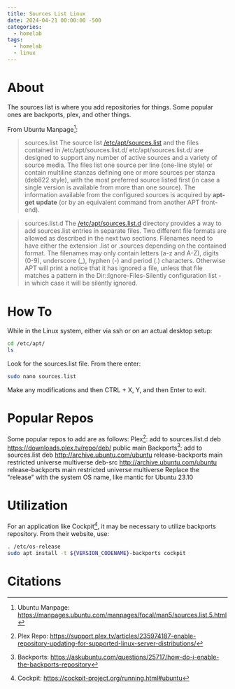 ```yaml
---
title: Sources List Linux
date: 2024-04-21 00:00:00 -500
categories:
  - homelab
tags:
  - homelab
  - linux
---
```

# About
The sources list is where you add repositories for things. Some popular ones are backports, plex, and other things. 

From Ubuntu Manpage[^1]:
>sources.list
>The source list [/etc/apt/sources.list](file:///etc/apt/sources.list) and the files contained in /etc/apt/sources.list.d/ etc/apt/sources.list.d/ are designed to support any number of active sources and a variety of source media. The files list one source per line (one-line style) or contain multiline stanzas defining one or more sources per stanza (deb822 style), with the most preferred source listed first (in case a single version is available from more than one source). The information available from the configured sources is acquired by **apt-get** **update** (or by an equivalent command from another APT front-end).
  
>sources.list.d 
The [/etc/apt/sources.list.d](file:///etc/apt/sources.list.d) directory provides a way to add sources.list entries in separate files. Two different file formats are allowed as described in the next two sections. Filenames need to have either the extension .list or .sources depending on the contained format. The filenames may only contain letters (a-z and A-Z), digits (0-9), underscore (_), hyphen (-) and period (.) characters. Otherwise APT will print a notice that it has ignored a file, unless that file matches a pattern in the Dir::Ignore-Files-Silently configuration list - in which case it will be silently ignored.

# How To
While in the Linux system, either via ssh or on an actual desktop setup:
```sh
cd /etc/apt/
ls
```

Look for the sources.list file. From there enter:
```sh
sudo nano sources.list
```

Make any modifications and then CTRL + X, Y, and then Enter to exit.

# Popular Repos
Some popular repos to add are as follows:
	Plex[^2]:
		add to sources.list.d
		deb https://downloads.plex.tv/repo/deb/ public main
	Backports[^3]:
		add to sources.list
		deb http://archive.ubuntu.com/ubuntu release-backports main restricted universe multiverse
		deb-src http://archive.ubuntu.com/ubuntu release-backports main restricted universe multiverse
		Replace the "release" with the system OS name, like mantic for Ubuntu 23.10

# Utilization
For an application like Cockpit[^4], it may be necessary to utilize backports repository.
From their website, use:
```sh
. /etc/os-release
sudo apt install -t ${VERSION_CODENAME}-backports cockpit
```

# Citations
[^1]: Ubuntu Manpage: https://manpages.ubuntu.com/manpages/focal/man5/sources.list.5.html
[^2]: Plex Repo: https://support.plex.tv/articles/235974187-enable-repository-updating-for-supported-linux-server-distributions/
[^3]: Backports: https://askubuntu.com/questions/25717/how-do-i-enable-the-backports-repository
[^4]: Cockpit: https://cockpit-project.org/running.html#ubuntu